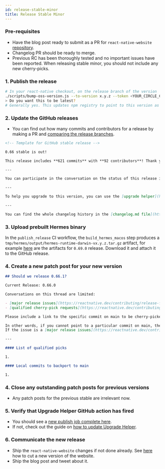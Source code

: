 ```yaml
---
id: release-stable-minor
title: Release Stable Minor
---
```


### Pre-requisites

- Have the blog post ready to submit as a PR for `react-native-website` [repository](https://github.com/facebook/react-native-website).
- Changelog PR should be ready to merge.
- Previous RC has been thoroughly tested and no important issues have been reported. When releasing stable minor, you should not include any new cherry-picks.

### 1. Publish the release

```bash
# In your react-native checkout, on the release branch of the version
./scripts/bump-oss-version.js --to-version x.y.z --token <YOUR_CIRCLE_CI_TOKEN>
> Do you want this to be latest?
# Generally yes. This updates npm registry to point to this version as "latest"
```

### 2. Update the GitHub releases

- You can find out how many commits and contributors for a release by making a PR and [comparing the release branches](https://github.com/facebook/react-native/compare/0.66-stable...0.67-stable).

```markdown
<!-- Template for GitHub stable release -->

0.66 stable is out!

This release includes **621 commits** with **92 contributors**! Thank you to all our contributors new and old! See the highlights of the release in our [release blog post](https://reactnative.dev/blog/2021/10/01/version-066).

---

You can participate in the conversation on the status of this release in this [discussion](https://github.com/reactwg/react-native-releases/discussions/23)

---

To help you upgrade to this version, you can use the [upgrade helper](https://react-native-community.github.io/upgrade-helper/) ⚛️

---

You can find the whole changelog history in the [changelog.md file](https://github.com/facebook/react-native/blob/main/CHANGELOG.md).
```

### 3. Upload prebuilt Hermes binary

In the `publish_release` CI workflow, the `build_hermes_macos` step produces a `tmp/hermes/output/hermes-runtime-darwin-vx.y.z.tar.gz` artifact, for example [here](https://app.circleci.com/pipelines/github/facebook/react-native/13933/workflows/5f2ad198-2264-4e7e-8c62-7b28e97532d8/jobs/262322/artifacts) are the artifacts for `0.69.0` release. Download it and attach it to the GitHub release.

### 4. Create a new patch post for your new version

```markdown
## Should we release 0.66.1?

Current Release: 0.66.0

Conversations on this thread are limited:

- [major release issues](https://reactnative.dev/contributing/release-faq#what-is-release-blocking).
- [qualified cherry-pick requests](https://reactnative.dev/contributing/release-faq#what-is-a-qualified-pick-request) of commits on main that [did not make the previous patch version](https://reactnative.dev/contributing/release-faq#how-do-i-know-if-my-fixfeature-is-in-a-certain-release).

Please include a link to the specific commit on main to be cherry-picked, for example: [facebook/react-native@bd2b7d6](https://github.com/facebook/react-native/commit/20b0eba581a00e5e7e300f6377379b836617c147)

In other words, if you cannot point to a particular commit on main, then your request likely belongs as a new issue.
If the issue is a [major release issues](https://reactnative.dev/contributing/release-faq#what-is-release-blocking), please reference the issue here.

---

#### List of qualified picks

1.

#### Local commits to backport to main

1.
```

### 4. Close any outstanding patch posts for previous versions

- Any patch posts for the previous stable are irrelevant now.

### 5. Verify that Upgrade Helper GitHub action has fired

- You should see a [new publish job complete here](https://github.com/react-native-community/rn-diff-purge/actions).
- If not, check out the guide on [how to update Upgrade Helper](/contributing/updating-upgrade-helper).

### 6. Communicate the new release

- Ship the `react-native-website` changes if not done already. See [here](https://github.com/facebook/react-native-website#cutting-a-new-version) how to cut a new version of the website.
- Ship the blog post and tweet about it.
